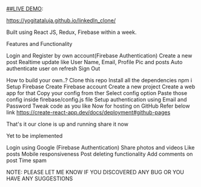 [##LIVE DEMO](https://yogitataluja.github.io/linkedIn_clone/):
 
https://yogitataluja.github.io/linkedIn_clone/

Built using React JS, Redux, Firebase within a week. 


Features and Functionality

Login and Register by own account(Firebase Authentication)
Create a new post
Realtime update like User Name, Email, Profile Pic and posts
Auto authenticate user on refresh
Sign Out


How to build your own..?
Clone this repo
Install all the dependencies
     npm i
Setup Firebase
Create Firebase account
Create a new project
Create a web app for that
Copy your config from ther
Select config option
Paste those config inside firebase/config.js file
Setup authentication using Email and Password
Tweak code as you like
Now for hosting on GitHub Refer below link
  https://create-react-app.dev/docs/deployment#github-pages 

That's it our clone is up and running share it now

Yet to be implemented 

Login using Google (Firebase Authentication)
Share photos and videos
Like posts
Mobile responsiveness
Post deleting functionality
Add comments on post
Time spam 


NOTE: PLEASE LET ME KNOW IF YOU DISCOVERED ANY BUG OR YOU HAVE ANY SUGGESTIONS
